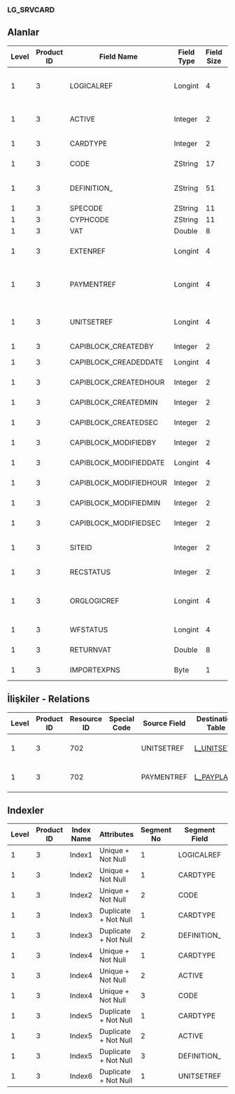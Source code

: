 ### LG_SRVCARD

## Alanlar

**Level**|**Product ID**|**Field Name**|**Field Type**|**Field Size**|**Field Offset**|**Türkçe Açıklama**|**Expression**
-----|-----|-----|-----|-----|-----|-----|-----
1|3|LOGICALREF|Longint|4|0|Hizmet Kartı Log. Ref.|Service Card Logical Reference
1|3|ACTIVE|Integer|2|4|Hizmet Kartı Durumu|Service Card Status
1|3|CARDTYPE|Integer|2|6|Hizmet Kartı Türü|Service Card Type
1|3|CODE|ZString|17|8|Hizmet Kartı Kodu|Service Card Code
1|3|DEFINITION_|ZString|51|25|Hizmet Kartı Açıklaması|Service Card Definition
1|3|SPECODE|ZString|11|76|Özel Kod|Aux. Code
1|3|CYPHCODE|ZString|11|87|Yetki Kodu|Auth. Code
1|3|VAT|Double|8|98|KDV|Vat
1|3|EXTENREF|Longint|4|106|Dosya Uzantısı Referansı|Extension File Reference
1|3|PAYMENTREF|Longint|4|110|Ödeme Planı Referansı PAYPLANS|Payment Plan Reference
1|3|UNITSETREF|Longint|4|114|Birim Seti Kayıt Referansı UNITSETF|Unit Set Record Reference
1|3|CAPIBLOCK_CREATEDBY|Integer|2|118|Oluşturan|Created By
1|3|CAPIBLOCK_CREADEDDATE|Longint|4|120|Oluşturulma Tarihi|Created Date
1|3|CAPIBLOCK_CREATEDHOUR|Integer|2|124|Oluşturulma Saati|Created Hour
1|3|CAPIBLOCK_CREATEDMIN|Integer|2|126|Oluşturulma Dakikası|Created Minute
1|3|CAPIBLOCK_CREATEDSEC|Integer|2|128|Oluşturulma Saniyesi|Created Second
1|3|CAPIBLOCK_MODIFIEDBY|Integer|2|130|Değiştiren|Modified By
1|3|CAPIBLOCK_MODIFIEDDATE|Longint|4|132|Değiştirilme Tarihi|Modified Date
1|3|CAPIBLOCK_MODIFIEDHOUR|Integer|2|136|Değiştirilme Saati|Modified Hour
1|3|CAPIBLOCK_MODIFIEDMIN|Integer|2|138|Değiştirilme Dakikası|Modified Minute
1|3|CAPIBLOCK_MODIFIEDSEC|Integer|2|140|Değiştirilme Saniyesi|Modified Second
1|3|SITEID|Integer|2|142|Veri Merkezi|Data Processing Site
1|3|RECSTATUS|Integer|2|144|Kayıt Durumu|Record Status
1|3|ORGLOGICREF|Longint|4|146|Orijinal Kayıt Log. Ref.|Original Record Logical Reference
1|3|WFSTATUS|Longint|4|150|Kullanımda Değil|Not In Use
1|3|RETURNVAT|Double|8|154|Satışlar KDV Oranı|Sales VAT Rate
1|3|IMPORTEXPNS|Byte|1|162|İthalat Giderleri|Imports expenses

## İlişkiler - Relations
**Level**|**Product ID**|**Resource ID**|**Special Code**|**Source Field**|**Destination Table**|**Destination Field**|**Relation Type**|**Extra Condition**
-----|-----|-----|-----|-----|-----|-----|-----|-----
1|3|702||UNITSETREF|[L_UNITSETF](../L_UNITSETF "L_UNITSETF")|LOGICALREF|one-to-many|
1|3|702||PAYMENTREF|[L_PAYPLANS](../L_PAYPLANS "L_PAYPLANS")|LOGICALREF|one-to-many|

## Indexler
**Level**|**Product ID**|**Index Name**|**Attributes**|**Segment No**|**Segment Field**|**Sense**
-----|-----|-----|-----|-----|-----|-----
1|3|Index1|Unique + Not Null|1|LOGICALREF|Ascending
1|3|Index2|Unique + Not Null|1|CARDTYPE|Ascending
1|3|Index2|Unique + Not Null|2|CODE|Ascending
1|3|Index3|Duplicate + Not Null|1|CARDTYPE|Ascending
1|3|Index3|Duplicate + Not Null|2|DEFINITION_|Ascending
1|3|Index4|Unique + Not Null|1|CARDTYPE|Ascending
1|3|Index4|Unique + Not Null|2|ACTIVE|Ascending
1|3|Index4|Unique + Not Null|3|CODE|Ascending
1|3|Index5|Duplicate + Not Null|1|CARDTYPE|Ascending
1|3|Index5|Duplicate + Not Null|2|ACTIVE|Ascending
1|3|Index5|Duplicate + Not Null|3|DEFINITION_|Ascending
1|3|Index6|Duplicate + Not Null|1|UNITSETREF|Ascending
